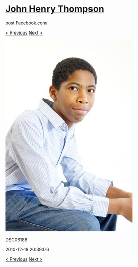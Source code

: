 # [John Henry Thompson](../README.md)
post Facebook.com

[< Previous](2010-12-18-18.md) [Next >](2010-12-18-20.md)

[![](../media/2010-12-18/Fam-2010-DSC06188.jpg)](../README.md)

DSC06188

2010-12-18 20:39:06

[< Previous](2010-12-18-18.md) [Next >](2010-12-18-20.md)